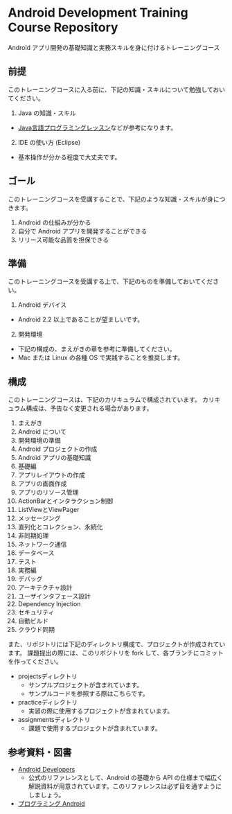 Android Development Training Course Repository
======

Android アプリ開発の基礎知識と実務スキルを身に付けるトレーニングコース

前提
------

このトレーニングコースに入る前に、下記の知識・スキルについて勉強しておいてください。

1. Java の知識・スキル
  * [Java言語プログラミングレッスン](http://www.hyuki.com/jb/)などが参考になります。
2. IDE の使い方 (Eclipse)
  * 基本操作が分かる程度で大丈夫です。

ゴール
------

このトレーニングコースを受講することで、下記のような知識・スキルが身につきます。

1. Android の仕組みが分かる
2. 自分で Android アプリを開発することができる
3. リリース可能な品質を担保できる

準備
------

このトレーニングコースを受講する上で、下記のものを準備しておいてください。

1. Android デバイス
  * Android 2.2 以上であることが望ましいです。
2. 開発環境
  * 下記の構成の、まえがきの章を参考に準備してください。
  * Mac または Linux の各種 OS で実践することを推奨します。

構成
------

このトレーニングコースは、下記のカリキュラムで構成されています。
カリキュラム構成は、予告なく変更される場合があります。

1. まえがき
  1. Android について
  2. 開発環境の準備
  3. Android プロジェクトの作成
  4. Android アプリの基礎知識
2. 基礎編
  1. アプリレイアウトの作成
  2. アプリの画面作成
  3. アプリのリソース管理
  4. ActionBarとインタラクション制御
  5. ListViewとViewPager
  6. メッセージング
  7. 直列化とコレクション、永続化
  8. 非同期処理
  9. ネットワーク通信
  10. データベース
  11. テスト
3. 実務編
  1. デバッグ
  2. アーキテクチャ設計
  3. ユーザインタフェース設計
  4. Dependency Injection
  5. セキュリティ
  6. 自動ビルド
  7. クラウド同期

また、リポジトリには下記のディレクトリ構成で、プロジェクトが作成されています。
課題提出の際には、このリポジトリを fork して、各ブランチにコミットを作ってください。

* projectsディレクトリ
  * サンプルプロジェクトが含まれています。
  * サンプルコードを参照する際はこちらです。
* practiceディレクトリ
  * 実習の際に使用するプロジェクトが含まれています。
* assignmentsディレクトリ
  * 課題で使用するプロジェクトが含まれています。

参考資料・図書
------

* [Android Developers](http://developer.android.com/index.html)
  * 公式のリファレンスとして、Android の基礎から API の仕様まで幅広く解説資料が用意されています。このリファレンスは必ず目を通すようにしましょう。
* [プログラミング Android](http://amzn.to/wr7Yi6)
